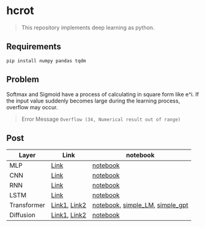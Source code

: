 # hcrot
> This repository implements deep learning as python. 

## Requirements
```
pip install numpy pandas tqdm
```

## Problem
Softmax and Sigmoid have a process of calculating in square form like e^i. If the input value suddenly becomes large during the learning process, overflow may occur.
> Error Message `Overflow (34, Numerical result out of range)`

## Post
| Layer | Link | notebook |
|-|-|-|
| MLP | [Link](https://emeraldgoose.github.io/pytorch/dl-implement/) | [notebook](./notebooks/mlp.ipynb) |
| CNN | [Link](https://emeraldgoose.github.io/pytorch/cnn-implementation/) | [notebook](./notebooks/cnn.ipynb) |
| RNN | [Link](https://emeraldgoose.github.io/pytorch/rnn-impl/) | [notebook](./notebooks/rnn.ipynb) |
| LSTM | [Link](https://emeraldgoose.github.io/pytorch/lstm-implementation/) | [notebook](./notebooks/rnn.ipynb) |
| Transformer | [Link1](https://emeraldgoose.github.io/pytorch/transformer-scratch-implementation-1/), [Link2](https://emeraldgoose.github.io/pytorch/transformer-scratch-implementation-2/) | [notebook](./notebooks/transformer.ipynb), [simple_LM](./notebooks/simple_LM.ipynb), [simple_gpt](./notebooks/simple_gpt.ipynb) |
| Diffusion | [Link1](https://emeraldgoose.github.io/pytorch/text-to-image-implementation/), [Link2](https://emeraldgoose.github.io/pytorch/unet-and-ddpm-implementation/) | [notebook](./notebooks/diffusion.ipynb) |